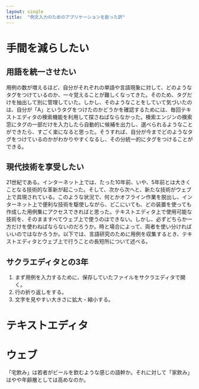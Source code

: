 ```yaml
---
layout: single
title:  "例文入力のためのアプリケーションを創った訳"
---
```




# 手間を減らしたい

## 用語を統一させたい

用例の数が増えるほど、自分がそれぞれの単語や言語現象に対して、どのようなタグをつけているのか、一々覚えることが難しくなってきた。そのため、タグだけを抽出して別に管理していた。しかし、そのようなことをしていて気づいたのは、自分が「A」というタグをつけたのかどうかを確認するためには、毎回テキストエディタの検索機能を利用して探さねばならなかった。検索エンジンの検索窓にタグの一部だけを入力したら自動的に候補を出力し、選べられるようなことができたら、すごく楽になると思った。そうすれば、自分が今までどのようなタグをつけているのかがわかりやすくなるし、その分統一的にタグをつけることができる。

## 現代技術を享受したい

21世紀である。インターネット上では、たった10年前、いや、5年前とは大きくことなる技術的な革新が起こった。そして、次から次へと、新たな技術がウェブ上で具現されている。このような状況で、何とかオフライン作業を脱出し、インターネット上で便利な技術を駆使しながら、どこにいても、どの装置を使っても作成した用例集にアクセスできればと思った。テキストエディタ上で使用可能な技術を、そのまますべてウェブ上で使うのはできない。しかし、必ずどちらか一方だけを使わねばならないのだろうか。時と場合によって、両者を使い分ければいいのではなかろうか。以下では、言語研究のために用例を収集するとき、テキストエディタとウェブ上で行うことの長短所について述べる。

## サクラエディタとの3年



1. まず用例を入力するために、保存していたファイルをサクラエディタで開く。
2. 行の折り返しをする。
3. 文字を見やすい大きさに拡大・縮小する。

# テキストエディタ

# ウェブ



「宅飲み」は若者がビールを飲むような感じの語幹か。それに対して「家飲み」はやや年齢層としては高めなのか。



